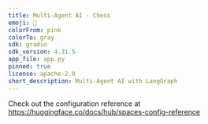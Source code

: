 ```yaml
---
title: Multi-Agent AI - Chess
emoji: 🧠
colorFrom: pink
colorTo: gray
sdk: gradio
sdk_version: 4.31.5
app_file: app.py
pinned: true
license: apache-2.0
short_description: Multi-Agent AI with LangGraph
---
```


Check out the configuration reference at https://huggingface.co/docs/hub/spaces-config-reference
